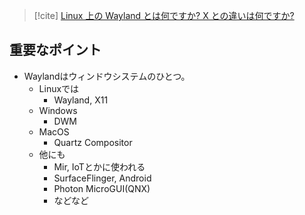 > [!cite]
> [Linux 上の Wayland とは何ですか? X との違いは何ですか?](https://ja.linux-console.net/?p=30366)

## 重要なポイント
- Waylandはウィンドウシステムのひとつ。
	- Linuxでは
		- Wayland, X11
	- Windows
		- DWM
	- MacOS
		- Quartz Compositor
	- 他にも
		- Mir, IoTとかに使われる
		- SurfaceFlinger, Android
		- Photon MicroGUI(QNX)
		- などなど
